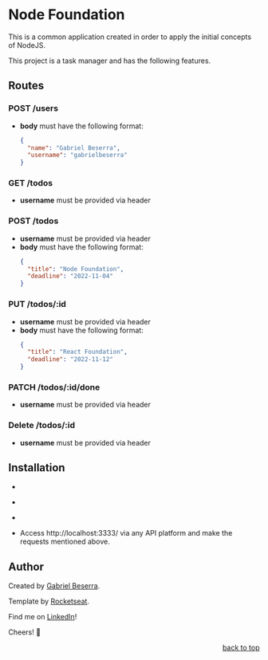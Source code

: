 # Node Foundation

This is a common application created in order to apply the initial concepts of NodeJS.

This project is a task manager and has the following features.

## Routes

### POST /users
- **body** must have the following format:
  ``` json
  {
    "name": "Gabriel Beserra",
    "username": "gabrielbeserra"
  }
  ```

### GET /todos
- **username** must be provided via header

### POST /todos
- **username** must be provided via header
- **body** must have the following format:
  ``` json
  {
    "title": "Node Foundation",
    "deadline": "2022-11-04"
  }
  ```

### PUT /todos/:id
- **username** must be provided via header
- **body** must have the following format:
  ``` json
  {
    "title": "React Foundation",
    "deadline": "2022-11-12"
  }
  ```

### PATCH /todos/:id/done
- **username** must be provided via header

### Delete /todos/:id
- **username** must be provided via header

## Installation

- ```bash git clone https://github.com/gbeserra95/node-foundation
- ```bash yarn install
- ```bash yarn dev
- Access http://localhost:3333/ via any API platform and make the requests mentioned above.

## Author

Created by [Gabriel Beserra](https://github.com/gbeserra95).

Template by [Rocketseat](https://rocketseat.com.br).

Find me on [LinkedIn](https://www.linkedin.com/in/-gabrielbeserra/)!

Cheers! 🍻

<div align="right">
    <a href="#">back to top</a>
</div>